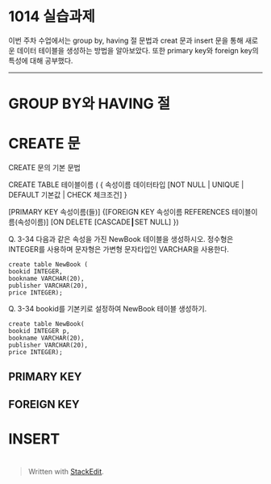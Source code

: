 # 1014 실습과제

이번 주차 수업에서는 group by, having 절 문법과 creat 문과 insert 문을 통해 새로운 데이터 테이블을 생성하는 방법을 알아보았다. 또한 primary key와 foreign key의 특성에 대해 공부했다.

---
# GROUP BY와 HAVING 절

# CREATE 문

CREATE 문의 기본 문법

CREATE TABLE 테이블이름 
( { 속성이름 데이터타입 [NOT NULL | UNIQUE | DEFAULT 기본값 | CHECK 체크조건] } 

[PRIMARY KEY 속성이름(들)] 
{[FOREIGN KEY 속성이름 REFERENCES 테이블이름(속성이름)] 
[ON DELETE [CASCADE┃SET NULL] })

Q. 3-34 다음과 같은 속성을 가진 NewBook 테이블을 생성하시오. 정수형은 INTEGER를 사용하며 문자형은 가변형 문자타입인 VARCHAR을 사용한다.

    create table NewBook ( 
    bookid INTEGER, 
    bookname VARCHAR(20), 
    publisher VARCHAR(20), 
    price INTEGER);

Q. 3-34 bookid를 기본키로 설정하여 NewBook 테이블 생성하기.

    create table NewBook(
    bookid INTEGER p, 
    bookname VARCHAR(20), 
    publisher VARCHAR(20), 
    price INTEGER);

## PRIMARY KEY 

## FOREIGN KEY



# INSERT 

#


> Written with [StackEdit](https://stackedit.i1o/).
<!--stackedit_data:
eyJoaXN0b3J5IjpbLTI4NTYxMTQ3MSwtMTAxOTkwNjc3NiwtMj
I2NzUxNTI0XX0=
-->